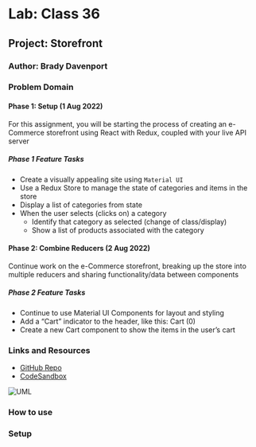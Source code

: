 # Lab: Class 36

## Project: Storefront

### Author: Brady Davenport

### Problem Domain

#### Phase 1: Setup (1 Aug 2022)

For this assignment, you will be starting the process of creating an e-Commerce storefront using React with Redux, coupled with your live API server

##### Phase 1 Feature Tasks

- Create a visually appealing site using `Material UI`
- Use a Redux Store to manage the state of categories and items in the store
- Display a list of categories from state
- When the user selects (clicks on) a category
  - Identify that category as selected (change of class/display)
  - Show a list of products associated with the category

#### Phase 2: Combine Reducers (2 Aug 2022)

Continue work on the e-Commerce storefront, breaking up the store into multiple reducers and sharing functionality/data between components

##### Phase 2 Feature Tasks

- Continue to use Material UI Components for layout and styling
- Add a “Cart” indicator to the header, like this: Cart (0)
- Create a new Cart component to show the items in the user’s cart

<!--

#### Phase 3: (3 Aug 2022)

##### Phase 3 Feature Tasks

#### Phase 4: (4 Aug 2022)

#### Phase 4 Feature Tasks

-->

### Links and Resources

- [GitHub Repo](https://github.com/bradydavenport/storefront)
- [CodeSandbox]()

![UML]()

### How to use

### Setup

